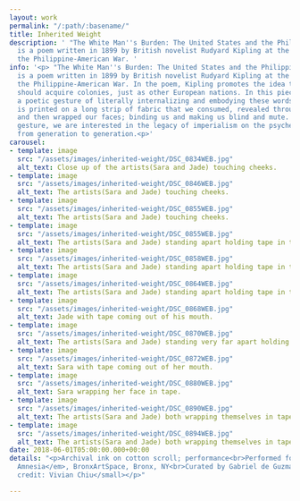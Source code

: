 ```yaml
---
layout: work
permalink: "/:path/:basename/"
title: Inherited Weight
description: ' "The White Man''s Burden: The United States and the Philippine Islands"
  is a poem written in 1899 by British novelist Rudyard Kipling at the beginning of
  the Philippine-American War. '
info: '<p> "The White Man''s Burden: The United States and the Philippine Islands"
  is a poem written in 1899 by British novelist Rudyard Kipling at the beginning of
  the Philippine-American War. In the poem, Kipling promotes the idea that the US
  should acquire colonies, just as other European nations. In this piece, we performed
  a poetic gesture of literally internalizing and embodying these words. The poem
  is printed on a long strip of fabric that we consumed, revealed through our mouths,
  and then wrapped our faces; binding us and making us blind and mute. Through this
  gesture, we are interested in the legacy of imperialism on the psyche and body,
  from generation to generation.<p>'
carousel:
- template: image
  src: "/assets/images/inherited-weight/DSC_0834WEB.jpg"
  alt_text: Close up of the artists(Sara and Jade) touching cheeks.
- template: image
  src: "/assets/images/inherited-weight/DSC_0846WEB.jpg"
  alt_text: The artists(Sara and Jade) touching cheeks.
- template: image
  src: "/assets/images/inherited-weight/DSC_0855WEB.jpg"
  alt_text: The artists(Sara and Jade) touching cheeks.
- template: image
  src: "/assets/images/inherited-weight/DSC_0855WEB.jpg"
  alt_text: The artists(Sara and Jade) standing apart holding tape in their mouths.
- template: image
  src: "/assets/images/inherited-weight/DSC_0858WEB.jpg"
  alt_text: The artists(Sara and Jade) standing apart holding tape in their mouths.
- template: image
  src: "/assets/images/inherited-weight/DSC_0864WEB.jpg"
  alt_text: The artists(Sara and Jade) standing apart holding tape in their mouths.
- template: image
  src: "/assets/images/inherited-weight/DSC_0868WEB.jpg"
  alt_text: Jade with tape coming out of his mouth.
- template: image
  src: "/assets/images/inherited-weight/DSC_0870WEB.jpg"
  alt_text: The artists(Sara and Jade) standing very far apart holding tape in their mouths.
- template: image
  src: "/assets/images/inherited-weight/DSC_0872WEB.jpg"
  alt_text: Sara with tape coming out of her mouth.
- template: image
  src: "/assets/images/inherited-weight/DSC_0880WEB.jpg"
  alt_text: Sara wrapping her face in tape.
- template: image
  src: "/assets/images/inherited-weight/DSC_0890WEB.jpg"
  alt_text: The artists(Sara and Jade) both wrapping themselves in tape.
- template: image
  src: "/assets/images/inherited-weight/DSC_0894WEB.jpg"
  alt_text: The artists(Sara and Jade) both wrapping themselves in tape.
date: 2018-06-01T05:00:00.000+00:00
details: "<p>Archival ink on cotton scroll; performance<br>Performed for <em>Historical
  Amnesia</em>, BronxArtSpace, Bronx, NY<br>Curated by Gabriel de Guzman<br><small>Photo
  credit: Vivian Chiu</small></p>"

---
```

